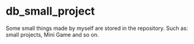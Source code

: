 # db_small_project
Some small things made by myself are stored in the repository. Such as: small projects, Mini Game and so on. 
